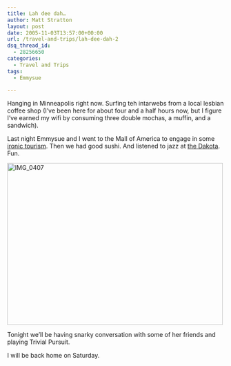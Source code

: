 ```yaml
---
title: Lah dee dah…
author: Matt Stratton
layout: post
date: 2005-11-03T13:57:00+00:00
url: /travel-and-trips/lah-dee-dah-2
dsq_thread_id:
  - 28256650
categories:
  - Travel and Trips
tags:
  - Emmysue

---
```

Hanging in Minneapolis right now. Surfing teh intarwebs from a local lesbian coffee shop (I&#8217;ve been here for about four and a half hours now, but I figure I&#8217;ve earned my wifi by consuming three double mochas, a muffin, and a sandwich).

Last night Emmysue and I went to the Mall of America to engage in some [ironic tourism][1]. Then we had good sushi. And listened to jazz at [the Dakota][2]. Fun.

[<img src="http://static.flickr.com/26/59419706_ef22ef66ee.jpg" alt="IMG_0407" width="500" height="375" />][3]

Tonight we&#8217;ll be having snarky conversation with some of her friends and playing Trivial Pursuit.

I will be back home on Saturday.

 [1]: http://www.flickr.com/photos/mugsy/tags/mallofamerica/
 [2]: http://www.flickr.com/photos/mugsy/tags/thedakota/
 [3]: http://www.flickr.com/photos/mugsy/59419706/ "Photo Sharing"